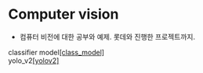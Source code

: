 # Computer vision
- 컴퓨터 비전에 대한 공부와 예제. 롯데와 진행한 프로젝트까지.

classifier model[[class_model]](https://nbviewer.jupyter.org/gist/gihyunkim/2dde87ca2ac05cd00155c4558bc3a76c97d)  
yolo_v2[[yolov2]](https://nbviewer.jupyter.org/gist/gihyunkim/f18a86dd5bburh317fcaf6762eb8b1b68726)

